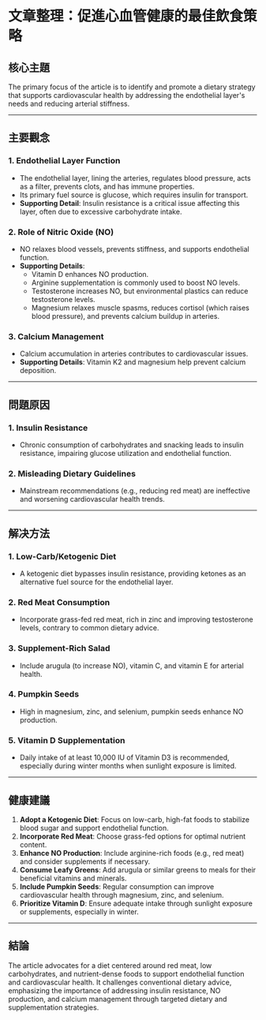 # 文章整理：促進心血管健康的最佳飲食策略

## 核心主題  
The primary focus of the article is to identify and promote a dietary strategy that supports cardiovascular health by addressing the endothelial layer's needs and reducing arterial stiffness.

---

## 主要觀念  

### 1. **Endothelial Layer Function**  
- The endothelial layer, lining the arteries, regulates blood pressure, acts as a filter, prevents clots, and has immune properties.  
- Its primary fuel source is glucose, which requires insulin for transport.  
- **Supporting Detail**: Insulin resistance is a critical issue affecting this layer, often due to excessive carbohydrate intake.

### 2. **Role of Nitric Oxide (NO)**  
- NO relaxes blood vessels, prevents stiffness, and supports endothelial function.  
- **Supporting Details**:  
  - Vitamin D enhances NO production.  
  - Arginine supplementation is commonly used to boost NO levels.  
  - Testosterone increases NO, but environmental plastics can reduce testosterone levels.  
  - Magnesium relaxes muscle spasms, reduces cortisol (which raises blood pressure), and prevents calcium buildup in arteries.  

### 3. **Calcium Management**  
- Calcium accumulation in arteries contributes to cardiovascular issues.  
- **Supporting Details**: Vitamin K2 and magnesium help prevent calcium deposition.

---

## 問題原因  

### 1. **Insulin Resistance**  
- Chronic consumption of carbohydrates and snacking leads to insulin resistance, impairing glucose utilization and endothelial function.  

### 2. **Misleading Dietary Guidelines**  
- Mainstream recommendations (e.g., reducing red meat) are ineffective and worsening cardiovascular health trends.  

---

## 解决方法  

### 1. **Low-Carb/Ketogenic Diet**  
- A ketogenic diet bypasses insulin resistance, providing ketones as an alternative fuel source for the endothelial layer.  

### 2. **Red Meat Consumption**  
- Incorporate grass-fed red meat, rich in zinc and improving testosterone levels, contrary to common dietary advice.  

### 3. **Supplement-Rich Salad**  
- Include arugula (to increase NO), vitamin C, and vitamin E for arterial health.  

### 4. **Pumpkin Seeds**  
- High in magnesium, zinc, and selenium, pumpkin seeds enhance NO production.  

### 5. **Vitamin D Supplementation**  
- Daily intake of at least 10,000 IU of Vitamin D3 is recommended, especially during winter months when sunlight exposure is limited.  

---

## 健康建議  

1. **Adopt a Ketogenic Diet**: Focus on low-carb, high-fat foods to stabilize blood sugar and support endothelial function.  
2. **Incorporate Red Meat**: Choose grass-fed options for optimal nutrient content.  
3. **Enhance NO Production**: Include arginine-rich foods (e.g., red meat) and consider supplements if necessary.  
4. **Consume Leafy Greens**: Add arugula or similar greens to meals for their beneficial vitamins and minerals.  
5. **Include Pumpkin Seeds**: Regular consumption can improve cardiovascular health through magnesium, zinc, and selenium.  
6. **Prioritize Vitamin D**: Ensure adequate intake through sunlight exposure or supplements, especially in winter.  

---

## 結論  
The article advocates for a diet centered around red meat, low carbohydrates, and nutrient-dense foods to support endothelial function and cardiovascular health. It challenges conventional dietary advice, emphasizing the importance of addressing insulin resistance, NO production, and calcium management through targeted dietary and supplementation strategies.